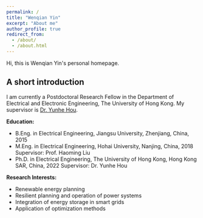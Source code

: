 ```yaml
---
permalink: /
title: "Wenqian Yin"
excerpt: "About me"
author_profile: true
redirect_from: 
  - /about/
  - /about.html
---
```


Hi, this is Wenqian Yin's personal homepage. 

## A short introduction
I am currently a Postdoctoral Research Fellow in the Department of Electrical and Electronic Engineering, The University of Hong Kong. My supervisor is [Dr. Yunhe Hou](https://www.eee.hku.hk/people/yhhou/). 

<b>Education:</b>
* B.Eng. in Electrical Engineering, Jiangsu University, Zhenjiang, China, 2015
* M.Eng. in Electrical Engineering, Hohai University, Nanjing, China, 2018
  Supervisor: Prof. Haoming Liu
* Ph.D. in Electrical Engineering, The University of Hong Kong, Hong Kong SAR, China, 2022
  Supervisor: Dr. Yunhe Hou

<b>Research Interests:</b>
* Renewable energy planning
* Resilient planning and operation of power systems
* Integration of energy storage in smart grids
* Application of optimization methods
